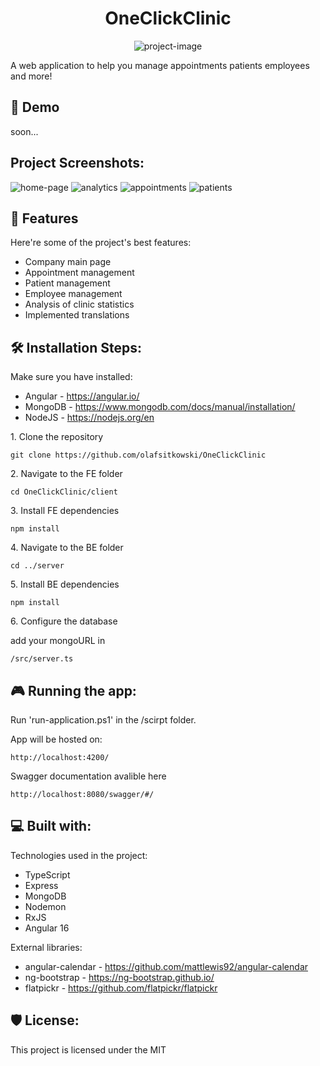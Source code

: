 <h1 align="center" id="title">OneClickClinic</h1>

<p align="center"><img src="https://socialify.git.ci/olafsitkowski/OneClickClinic/image?description=1&amp;descriptionEditable=you%20found%20a%20simple%20way%20to%20manage%20your%20clinic&amp;font=Jost&amp;language=1&amp;name=1&amp;owner=1&amp;pattern=Solid&amp;theme=Auto" alt="project-image"></p>

<p id="description">A web application to help you manage appointments patients employees and more!</p>

<h2>🚀 Demo</h2>

soon...

<h2>Project Screenshots:</h2>

![home-page](https://github.com/olafsitkowski/OneClickClinic/assets/55115742/9458773e-f446-481a-8708-9b4a090ccdc0)
![analytics](https://github.com/olafsitkowski/OneClickClinic/assets/55115742/ffac9b04-cafe-46b4-8d09-5c8d62428f69)
![appointments](https://github.com/olafsitkowski/OneClickClinic/assets/55115742/8989b21c-f63d-463f-8c9a-7431dc51c830)
![patients](https://github.com/olafsitkowski/OneClickClinic/assets/55115742/a6e7e603-c107-4123-9df0-30d487291bd6)

  
  
<h2>🧐 Features</h2>

Here're some of the project's best features:

*   Company main page
*   Appointment management
*   Patient management
*   Employee management
*   Analysis of clinic statistics
*   Implemented translations

<h2>🛠️ Installation Steps:</h2>

Make sure you have installed:

*  Angular - https://angular.io/
*  MongoDB - https://www.mongodb.com/docs/manual/installation/
*  NodeJS - https://nodejs.org/en

<p>1. Clone the repository</p>

```
git clone https://github.com/olafsitkowski/OneClickClinic
```

<p>2. Navigate to the FE folder</p>

```
cd OneClickClinic/client
```

<p>3. Install FE dependencies</p>

```
npm install
```

<p>4. Navigate to the BE folder</p>

```
cd ../server
```

<p>5. Install BE dependencies</p>

```
npm install
```

<p>6. Configure the database</p>

add your mongoURL in

```
/src/server.ts
```

  

<h2>🎮 Running the app:</h2>

Run 'run-application.ps1' in the /scirpt folder.

App will be hosted on:

```
http://localhost:4200/
```

Swagger documentation avalible here

```
http://localhost:8080/swagger/#/
```

<h2>💻 Built with:</h2>

Technologies used in the project:

*   TypeScript
*   Express
*   MongoDB
*   Nodemon
*   RxJS
*   Angular 16

External libraries:

*  angular-calendar - https://github.com/mattlewis92/angular-calendar
*  ng-bootstrap - https://ng-bootstrap.github.io/
*  flatpickr - https://github.com/flatpickr/flatpickr

<h2>🛡️ License:</h2>

This project is licensed under the MIT
